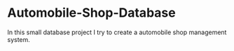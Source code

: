 # Automobile-Shop-Database
In this small database project I try to create a automobile shop management system. 
